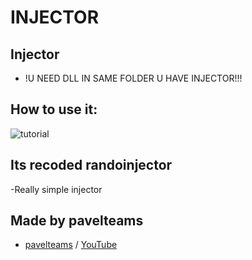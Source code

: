 # INJECTOR

## Injector
- !U NEED DLL IN SAME FOLDER U HAVE INJECTOR!!!


## How to use it:
![tutorial](https://i.imgur.com/0m0GDkk.gif)

## Its recoded randoinjector

-Really simple injector

## Made by pavelteams
- [pavelteams](https://github.com/pavelteams) / [YouTube](https://www.youtube.com/channel/UC2odpD81OGXgF3uY1yo2Svg)
